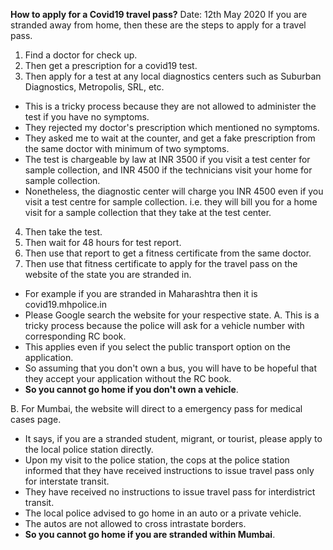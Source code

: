 **How to apply for a Covid19 travel pass?**
Date: 12th May 2020
If you are stranded away from home, then these are the steps to apply for a travel pass.
1. Find a doctor for check up.
2. Then get a prescription for a covid19 test.
3. Then apply for a test at any local diagnostics centers such as Suburban Diagnostics, Metropolis, SRL, etc.
- This is a tricky process because they are not allowed to administer the test if you have no symptoms.
- They rejected my doctor's prescription which mentioned no symptoms.
- They asked me to wait at the counter, and get a fake prescription from the same doctor with minimum of two symptoms.
- The test is chargeable by law at INR 3500 if you visit a test center for sample collection, and INR 4500 if the technicians visit your home for sample collection.
- Nonetheless, the diagnostic center will charge you INR 4500 even if you visit a test centre for sample collection. i.e. they will bill you for a home visit for a sample collection that they take at the test center.
4. Then take the test.
5. Then wait for 48 hours for test report.
6. Then use that report to get a fitness certificate from the same doctor.
7. Then use that fitness certificate to apply for the travel pass on the website of the state you are stranded in.
- For example if you are stranded in Maharashtra then it is covid19.mhpolice.in
- Please Google search the website for your respective state.
A. This is a tricky process because the police will ask for a vehicle number with corresponding RC book.
- This applies even if you select the public transport option on the application.
- So assuming that you don't own a bus, you will have to be hopeful that they accept your application without the RC book.
- **So you cannot go home if you don't own a vehicle**.
  
B. For Mumbai, the website will direct to a emergency pass for medical cases page.
- It says, if you are a stranded student, migrant, or tourist, please apply to the local police station directly.
- Upon my visit to the police station, the cops at the police station informed that they have received instructions to issue travel pass only for interstate transit.
- They have received no instructions to issue travel pass for interdistrict transit.
- The local police advised to go home in an auto or a private vehicle.
- The autos are not allowed to cross intrastate borders.
- **So you cannot go home if you are stranded within Mumbai**.